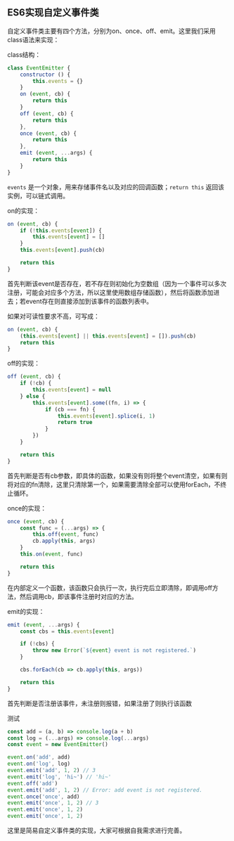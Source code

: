 ## ES6实现自定义事件类

自定义事件类主要有四个方法，分别为on、once、off、emit。这里我们采用class语法来实现：

class结构：
```js
class EventEmitter {
    constructor () {
        this.events = {}
    }
    on (event, cb) {
        return this
    }
    off (event, cb) {
        return this
    },
    once (event, cb) {
        return this
    },
    emit (event, ...args) {
        return this
    }
}
```
```events``` 是一个对象，用来存储事件名以及对应的回调函数；```return this``` 返回该实例，可以链式调用。

on的实现：
```js
on (event, cb) {
    if (!this.events[event]) {
        this.events[event] = []
    }
    this.events[event].push(cb)

    return this
}
```
首先判断该event是否存在，若不存在则初始化为空数组（因为一个事件可以多次注册，可能会对应多个方法，所以这里使用数组存储函数），然后将函数添加进去；若event存在则直接添加到该事件的函数列表中。

如果对可读性要求不高，可写成：
```js
on (event, cb) {
    (this.events[event] || this.events[event] = []).push(cb)
    return this
}
```

off的实现：
```js
off (event, cb) {
    if (!cb) { 
        this.events[event] = null 
    } else {
        this.events[event].some((fn, i) => {
            if (cb === fn) {
                this.events[event].splice(i, 1)
                return true
            }
        })
    }

    return this
}
```
首先判断是否有cb参数，即具体的函数，如果没有则将整个event清空，如果有则将对应的fn清除，这里只清除第一个，如果需要清除全部可以使用forEach，不终止循环。

once的实现：
```js
once (event, cb) {
    const func = (...args) => {
        this.off(event, func)
        cb.apply(this, args)
    }
    this.on(event, func)

    return this
}
```
在内部定义一个函数，该函数只会执行一次，执行完后立即清除，即调用off方法，然后调用cb，即该事件注册时对应的方法。

emit的实现：
```js
emit (event, ...args) {
    const cbs = this.events[event]

    if (!cbs) {
        throw new Error(`${event} event is not registered.`)
    }

    cbs.forEach(cb => cb.apply(this, args))

    return this
}
```
首先判断是否注册该事件，未注册则报错，如果注册了则执行该函数

测试
```js
const add = (a, b) => console.log(a + b)
const log = (...args) => console.log(...args) 
const event = new EventEmitter()

event.on('add', add)
event.on('log', log)
event.emit('add', 1, 2) // 3
event.emit('log', 'hi~') // 'hi~'
event.off('add')
event.emit('add', 1, 2) // Error: add event is not registered.
event.once('once', add)
event.emit('once', 1, 2) // 3
event.emit('once', 1, 2)
event.emit('once', 1, 2)
```
这里是简易自定义事件类的实现，大家可根据自我需求进行完善。
